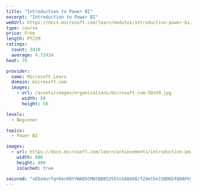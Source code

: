 ```yaml
---
title: "Introduction to Power BI"
excerpt: "Introduction to Power BI"
webUrl: https://docs.microsoft.com/learn/modules/introduction-power-bi/
type: course
price: Free
length: PT21M
ratings:
  count: 3410
  average: 4.72434
heat: 79

provider:
  name: Microsoft Learn
  domain: microsoft.com
  images:
    - url: /assets/images/organizations/microsoft.com-50x50.jpg
      width: 50
      height: 50

levels:
  - Beginner

topics:
  - Power BI

images:
  - url: https://docs.microsoft.com/learn/achievements/introduction-power-bi-social.png
    width: 800
    height: 400
    isCached: true

secured: "vEDzmurTq+bkcKBtYWAD5CMWtBB0525XtuSAQ4X0/fZdethn1SNDKGfQ0APXysxyo5yM+ai7nFBAXgtEl2tj9c1sAcwDQ55gXyHKsVrZkcuUP1eYsWCpz2cOECpYbUvLWEIZCjTjKgoZrVkUzsVavOP/pqT473cf8WaHgtfKxIauPH73N2jdTTsgmMOh2hjvJOI5f2lgmTBT/LHjpClVCTPY/z+x0mIv1PyTgzOeNF4uLXU5ZIfhcPy3u5MZ+GLI7x7PDUWNc78aEKa2kJtuyX9sLLxCzrRCJZoWnRonCytlfahS+apA9FpxWHPGxh9rhMoliVrGvbAUCFjvSUtEviF716LZXNBjEUAsrzQS/13adamDjxcVENBW86PVZiwNLqIuqNgeEobuT9Pb0o5Nykbwnlv2lleHuabkROT51/A=;Ztj96oH++4IwIdMHIaAQgg=="
---
```


